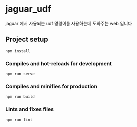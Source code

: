 # jaguar_udf
jaguar 에서 사용되는 udf 명령어를 사용하는데 도와주는 web 입니다


## Project setup
```
npm install
```

### Compiles and hot-reloads for development
```
npm run serve
```

### Compiles and minifies for production
```
npm run build
```

### Lints and fixes files
```
npm run lint
```
